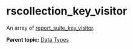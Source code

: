 # rscollection\_key\_visitor

An array of [report\_suite\_key\_visitor](r_report_suite_key_visitor.md#).

**Parent topic:** [Data Types](../data_types/c_datatypes.md)


